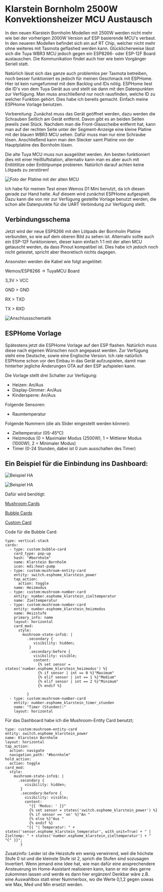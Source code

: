 # Klarstein Bornholm 2500W Konvektionsheizer MCU Austausch

In den neuen Klarstein Bornholm Modellen mit 2500W werden nicht mehr wie bei der vorherigen 2000W Version auf ESP basierende MCU's verbaut. In den neueren Modellen befindet sich ein auf RT Chip, welcher nicht mehr ohne weiteres mit Tasmota geflashed werden kann. Glücklicherweise lässt sich die Tuya WBR3 MCU jedoch gegen ein ESP8266- oder ESP-12F Board austauschen. Die Kommunikation findet auch hier wie beim Vorgänger Seriell statt.

Natürlich lässt sich das ganze auch problemlos per Tasmota betreiben, noch besser funktioniert es jedoch für meinen Geschmack mit ESPHome. Hier ist kein rumgefummel mit dem Backlog und IDs nötig. ESPHome liest die ID's von dem Tuya Gerät aus und stellt sie dann mit den Datenpunkten zur Verfügung. Man muss anschließend nur noch rausfinden, welche ID zu welcher Funktion gehört. Dies habe ich bereits gemacht. Einfach meine ESPHome Vorlage benutzen.

Vorbereitung:
Zunächst muss das Gerät geöffnet werden, dazu werden die Schrauben Seitlich am Gerät entfernt. Davon gibt es an beiden Seiten jeweils zwei Stück. Nachdem man die Front-Glasscheibe entfernt hat, kann man auf der rechten Seite unter der Segment-Anzeige eine kleine Platine mit der blauen WBR3 MCU sehen. Dafür muss man nur eine Schraube lösen. Anschließend kann man den Stecker samt Platine von der Hauptplatine des Bornholm lösen.

Die alte Tuya MCU muss nun ausgelötet werden. Am besten funktioniert dies mit einer Heißluftstation, alternativ kann man es aber auch mit Entlötlitze oder Entlötpumpe probieren. Natürlich darauf achten keine Lötpads zu zerstören!

![Foto der Platine mit der alten MCU](https://github.com/Caliban2017/klarstein_bornholm_esphome/blob/main/bild1.png?raw=true)

Ich habe für meinen Test einen Wemos D1 Mini benutzt, da ich diesen gerade zur Hand hatte. Auf diesem wird zunächst ESPHome aufgespielt. Dazu kann die von mir zur Verfügung gestellte Vorlage benutzt werden, die schon alle Datenpunkte für die UART Verbindung zur Verfügung stellt.

Verbindungsschema
------------------------------

Jetzt wird der neue ESP8266 mit den Lötpads der Bornholm Platine verbunden, so wie auf dem oberen Bild zu sehen ist. Alternativ sollte auch ein ESP-12F funktionieren, dieser kann einfach 1:1 mit der alten MCU getauscht werden, da dass Pinout kompatibel ist. Dies habe ich jedoch noch nicht getestet, spricht aber theoretisch nichts dagegen.

Ansonsten werden die Kabel wie folgt angelötet:

Wemos/ESP8266 -> TuyaMCU Board

3,3V > VCC

GND > GND

RX > TXD

TX > RXD

![Anschlussschematik](https://github.com/Caliban2017/klarstein_bornholm_esphome/blob/main/schematic1.png?raw=true)

ESPHome Vorlage
------------------------------

Spätestens jetzt die ESPHome Vorlage auf den ESP flashen. Natürlich muss diese nach eigenen Wünschen noch angepasst werden. Zur Verfügung steht eine Deutsche, sowie eine Englische Version. Ich rate natürlich ESPHome schon vor den Einbau in das Gerät aufzuspielen, damit man hinterher jegliche Änderungen OTA auf den ESP aufspielen kann.

Die Vorlage stellt drei Schalter zur Verfügung: 
- Heizen: An/Aus
- Display-Dimmer: An/Aus
- Kindersperre: An/Aus

Folgende Sensoren:
- Raumtemperatur

Folgende Nummern (die als Slider eingestellt werden können):
- Zieltemperatur (05-45°C)
- Heizmodus (0 = Maximaler Modus (2500W), 1 = Mittlerer Modus (1000W), 2 = Minimaler Modus)
- Timer (0-24 Stunden, dabei ist 0 zum ausschalten des Timer)

Ein Beispiel für die Einbindung ins Dashboard:
------------------------------

![Beispiel HA](https://github.com/Caliban2017/klarstein_bornholm_esphome/blob/main/ha_1.jpg?raw=true)

![Beispiel HA](https://github.com/Caliban2017/klarstein_bornholm_esphome/blob/main/ha_2.jpg?raw=true)

Dafür wird benötigt:

[Mushroom Cards](https://github.com/piitaya/lovelace-mushroom)

[Bubble Cards](https://github.com/Clooos/Bubble-Card)

[Custom Card](https://github.com/thomasloven/lovelace-card-mod)


Code für die Bubble Card:
```
type: vertical-stack
cards:
  - type: custom:bubble-card
    card_type: pop-up
    hash: "#bornholm"
    name: Klarstein Bornholm
    icon: mdi:heat-pump
  - type: custom:mushroom-entity-card
    entity: switch.esphome_klarstein_power
    tap_action:
      action: toggle
    name: Heizmodus
  - type: custom:mushroom-number-card
    entity: number.esphome_klarstein_zieltemperatur
    name: Zieltemperatur
  - type: custom:mushroom-number-card
    entity: number.esphome_klarstein_heizmodus
    name: Heizstufe
    primary_info: name
    layout: horizontal
    card_mod:
      style:
        mushroom-state-info$: |
          .secondary {
             visibility: hidden;
           }
           .secondary:before {
             visibility: visible;
             content:
               {% set sensor = states('number.esphome_klarstein_heizmodus') %}
               {% if sensor | int == 0 %}"Maximum"
               {% elif sensor | int == 1 %}"Medium"
               {% elif sensor | int == 2 %}"Minimum"
               {% endif %}
               
          }
  - type: custom:mushroom-number-card
    entity: number.esphome_klarstein_timer_stunden
    name: "Timer (Stunden):"
    layout: horizontal
```
Für das Dashboard habe ich die Mushroom-Entity Card benutzt;
```
type: custom:mushroom-entity-card
entity: switch.esphome_klarstein_power
name: Klarstein Bornholm
layout: horizontal
tap_action:
  action: navigate
  navigation_path: "#bornholm"
hold_action:
  action: toggle
card_mod:
  style:
    mushroom-state-info$: |
      .secondary {
         visibility: hidden;
       }
       .secondary:before {
         visibility: visible;
         content:
           "{{ 'Modus: ' }}"
           {% set sensor = states('switch.esphome_klarstein_power') %}
           {% if sensor == 'on' %}"An "
           {% else %}"Aus "
           {% endif %}
          "{{ "| Temperatur: " + states('sensor.esphome_klarstein_temperatur', with_unit=True) + " | Zieltemp: " + states('number.esphome_klarstein_zieltemperatur') + " °C" }}";
       }
```
Zusatzinfo:
Leider ist die Heizstufe ein wenig verwirrend, weil die höchste Stufe 0 ist und die kleinste Stufe ist 2, sprich die Stufen sind sozusagen Invertiert. Wenn jemand eine Idee hat, wie man dafür eine ansprechendere Ansteuerung im Home-Assistant realisieren kann, kann er mir dies gerne zukommen lassen und werde es dann hier ergänzen! Denkbar wäre z.B. eine Auswahlbox statt einer Nummerbox, wo die Werte 0,1,2 gegen sowas wie Max, Med und Min ersetzt werden.
